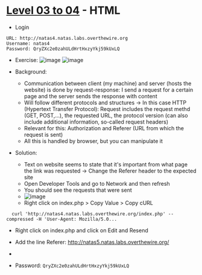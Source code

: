 # [Level 03 to 04](https://overthewire.org/wargames/natas/natas4.html) - HTML

- Login
```
URL: http://natas4.natas.labs.overthewire.org
Username: natas4
Password: QryZXc2e0zahULdHrtHxzyYkj59kUxLQ
```
- Exercise:
![image](https://github.com/user-attachments/assets/3e3b7184-4571-4626-933a-81aa8ee555ac)
![image](https://github.com/user-attachments/assets/d99c9d95-18d2-4f0e-a916-ff76c68e8efe)

- Background:
  - Communication between client (my machine) and server (hosts the website) is done by request-response: I send a request for a certain page and the server sends the response with content
  - Will follow different protocols and structures -> In this case HTTP (Hypertext Transfer Protocol): Request includes the request methd (GET, POST,...), the requested URL, the protocol version (can also include additional information, so-called request headers)
  - Relevant for this: Authorization and Referer (URL from which the request is sent)
  - All this is handled by browser, but you can manipulate it
- Solution:
  - Text on website seems to state that it's important from what page the link was requested -> Change the Referer header to the expected site
  - Open Developer Tools and go to Network and then refresh
  - You should see the requests that were sent
  - ![image](https://github.com/user-attachments/assets/a008e52e-63ab-4c1c-97c6-2004ab9526cc)
  - Right click on index.php > Copy Value > Copy cURL

```
  curl 'http://natas4.natas.labs.overthewire.org/index.php' --compressed -H 'User-Agent: Mozilla/5.0...
```

- Right click on index.php and click on Edit and Resend
- Add the line Referer: http://natas5.natas.labs.overthewire.org/
- 

- Password: `QryZXc2e0zahULdHrtHxzyYkj59kUxLQ`

